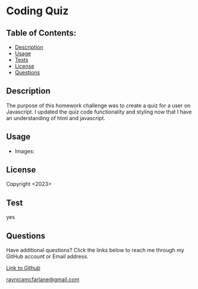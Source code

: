 # Coding Quiz

## Table of Contents:
  - [Description](#description)
  - [Usage](#usage)
  - [Tests](#tests)
  - [License](#license)
  - [Questions](#questions)

 ## Description 
The purpose of this homework challenge was to create a quiz for a user on Javascript.
I updated the quiz code functionality and styling now that I have an understanding of html and javascript. 

## Usage
 - Images:
  ![]()

## License
Copyright <2023> <Raynica McFarlane>

## Test
yes


## Questions

Have additional questions? Click the links below to reach me through my GitHub account or Email address.

[Link to Github](https://github.com/raymcfarlane)

<a href="mailto:raynicamcfarlane@gmail.com">raynicamcfarlane@gmail.com</a>
